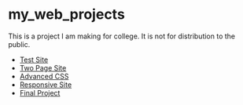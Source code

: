 # my_web_projects

This is a project I am making for college. It is not for distribution to the public.

<ul>
<li><a href="test/test.html" target="_blank">Test Site</li>
<li><a href="html5/index.html" target="_blank">Two Page Site</li>
<li><a href="adv-css/index.html" target="_blank">Advanced CSS</li>
<li><a href="responsive-site/index.html" target="_blank">Responsive Site</li>
<li><a href="FINAL-project/index.html" target="_blank">Final Project</li>
</ul>

